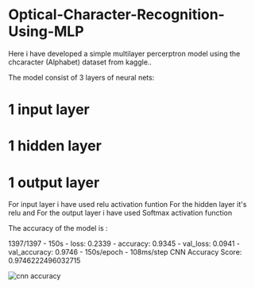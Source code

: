# Optical-Character-Recognition-Using-MLP

Here i have developed a simple multilayer percerptron model using the chcaracter (Alphabet) dataset from kaggle..

The model consist of 3 layers of neural nets:

# 1 input layer
# 1 hidden layer
# 1 output layer

For input layer i have used relu activation funtion
For the hidden layer it's relu and
For the output layer i have used Softmax activation function

The accuracy of the model is : 

1397/1397 - 150s - loss: 0.2339 - accuracy: 0.9345 - val_loss: 0.0941 - val_accuracy: 0.9746 - 150s/epoch - 108ms/step
CNN Accuracy Score: 0.9746222496032715

![cnn accuracy](https://user-images.githubusercontent.com/76155912/209677675-b6b7d084-4a82-41a4-8048-94b1483f2272.png)
